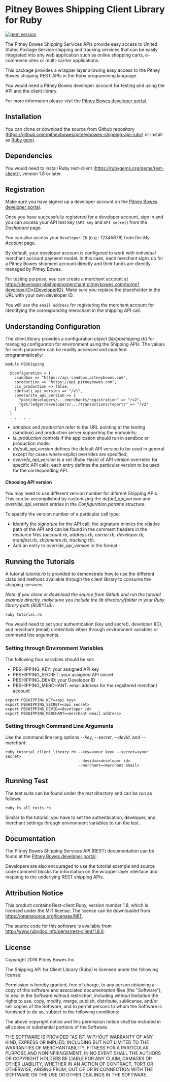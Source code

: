 # Pitney Bowes Shipping Client Library for Ruby
[![gem version](https://badge.fury.io/rb/pbshipping.svg)](https://badge.fury.io/rb/pbshipping)

The Pitney Bowes Shipping Services APIs provide easy access to United States 
Postage Service shipping and tracking services that can be easily integrated 
into any web application such as online shopping carts, e-commerce sites or 
multi-carrier applications. 

This package provides a wrapper layer allowing easy access to the Pitney Bowes 
shipping REST APIs in the Ruby programming language.  

You would need a Pitney Bowes developer account for testing and using the API
and the client library.

For more informaton please visit the 
[Pitney Bowes developer portal](http://developer.pitneybowes.com).

## Installation
 
You can clone or download the source from Github repository (https://github.com/pitneybowes/pitneybowes-shipping-api-ruby) or
install as [Ruby gem)](https://rubygems.org/).

## Dependencies

You would need to install Ruby rest-client (https://rubygems.org/gems/rest-client/), version 1.8 or later.

## Registration

Make sure you have signed up a developer account on the 
[Pitney Bowes developer portal](http://developer.pitneybowes.com).

Once you have successfully registered for a developer account, sign in and
you can access your API test key (`API key` and `API secret`) from the *Dashboard*
page. 

You can also access your `Developer ID` (e.g.: 12345678) from the *My Account* 
page.

By default, your developer account is configured to work with individual 
merchant account payment model. In this caes, each merchant signs up for 
a Pitney Bowes shipment account directly and their funds are directly 
managed by Pitney Bowes. 

For testing purpose, you can create a merchant account 
at https://developer.pbshippingmerchant.pitneybowes.com/home?developerID={DeveloperID}.
Make sure you replace the placeholder in the URL with your own developer ID.

You will use the `email address` for registering the merchant account for
identifying the corresponding mercchant in the shipping API call. 

## Understanding Configuration

The client library provides a configuration object (*lib/pbshipping.rb*) for 
managing configuraton for environment using the Shipping APIs. The values 
for each parameter can be readily accessed and modified programmatically:

```
module PBShipping

  @configuration = {
    :sandbox => "https://api-sandbox.pitneybowes.com",
    :production => "https://api.pitneybowes.com",
    :is_production => false,
    :default_api_version => "/v1",
    :overwrite_api_version => {
      "post/developers/.../merchants/registration" => "/v2",
      "get/ledger/developers/.../transactions/reports" => "/v2"
    }
  }
  . . . . . 
```
* *sandbox* and *production* refer to the URL pointing at the testing (sandbox)
and production server supporting the endpoints;
* *is_production* controls if the application should run in sandbox or 
production mode;
* *default_api_version* defines the default API version to be used in general 
except for cases where explict overrides are specified;
* *override_api_version* is a set (Ruby Hash) of API version 
overrides for specific API calls; each entry defines the particular version 
to be used for the corresponding API.

#### Choosing API version

You may need to use different version number for diferent Shipping APIs. 
This can be accomplished by customizing the *defaul_api_version* and 
*override_api_version* entries in the *Configuration.params* structure. 

To specify the version number of a particular call type:
* Identify the *signature* for the API call; the signature mimics the relative
path of the API and can be found in the comment headers in the resource files
(*account.rb, address.rb, carrier.rb, developer.rb, manifest.rb, shipmente.rb, tracking.rb*).
* Add an entry to *override_api_version* in the format 
*<api signature>: <verson string>* 


## Running the Tutorials

A tutorial *tutorial.rb* is provided to demonstrate how to use the different class and
methods available through the client library to consume the shipping services.

*Note: if you clone or download the source from Github and run the tutorial example
directly, make sure you include the lib directory/folder in your Ruby library path (RUBYLIB).*

```
ruby tutorial.rb
```

You would need to set your authentication (key and secret), 
developer (ID), and merchant (email) credentials either through environment 
variables or command line arguments.

### Setting through Environment Variables

The following four varaibles should be set:
* PBSHIPPING_KEY: your assigned API key
* PBSHIPPING_SECRET: your assigned API secret
* PBSHIPPING_DEVID: your Developer ID
* PBSHIPPING_MERCHANT: email address for the regsitered merchant account

```
export PBSHIPPING_KEY=<api key>
export PBSHIPPING_SECRET=<api secret>
export PBSHIPPING_DEVID=<developer id>
export PBSHIPPING_MERCHANT=<merchant email address>
```

### Setting through Command Line Arguments

Use the command line long options *--key*, *--secret*, *--devid*, and *--merchant*:

```
ruby tutorial_client_library.rb --key=<your key> --secret=<your secret> 
                                --devid==<developer id> 
                                --merchant=<merchant email>
```

## Running Test 

The test suite can be found under the *test* directory and can be run as follows:

```
ruby ts_all_tests.rb 
```

Similar to the tutorial, you have to set the authentication, developer, and 
merchant settings through environment variables to run the test.

## Documentation

The Pitney Bowes Shipping Services API (REST) documentation can be found at the 
[Pitney Bowes developer portal](http://developer.pitneybowes.com).

Developers are also encouraged to use the tutorial example and source code 
comment blocks for information on the wrapper layer interface and mapping to 
the underlying REST shipping APIs. 

## Attribution Notice

This product contains Rest-client Ruby, version number 1.8, which is licensed 
under the MIT license. The license can be downloaded from https://opensource.org/licenses/MIT.

The source code for this software is available from http://www.rubydoc.info/gems/rest-client/1.8.0.

## License

Copyright 2016 Pitney Bowes Inc.

The Shipping API for Client Library (Ruby) is licensed under the following license:

Permission is hereby granted, free of charge, to any person obtaining a copy of this 
software and associated documentation files (the "Software"), to deal in the Software 
without restriction, including without limitation the rights to use, copy, modify, 
merge, publish, distribute, sublicense, and/or sell copies of the Software, and to 
permit persons to whom the Software is furnished to do so, subject to the following 
conditions:

The above copyright notice and this permission notice shall be included in all copies 
or substantial portions of the Software.

THE SOFTWARE IS PROVIDED "AS IS", WITHOUT WARRANTY OF ANY KIND, EXPRESS OR IMPLIED, 
INCLUDING BUT NOT LIMITED TO THE WARRANTIES OF MERCHANTABILITY, FITNESS FOR A PARTICULAR 
PURPOSE AND NONINFRINGEMENT. IN NO EVENT SHALL THE AUTHORS OR COPYRIGHT HOLDERS BE LIABLE 
FOR ANY CLAIM, DAMAGES OR OTHER LIABILITY, WHETHER IN AN ACTION OF CONTRACT, TORT OR 
OTHERWISE, ARISING FROM, OUT OF OR IN CONNECTION WITH THE SOFTWARE OR THE USE OR OTHER 
DEALINGS IN THE SOFTWARE.

